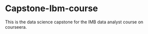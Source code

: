 # Capstone-Ibm-course
This is the data science capstone for the IMB data analyst course on courseera. 

